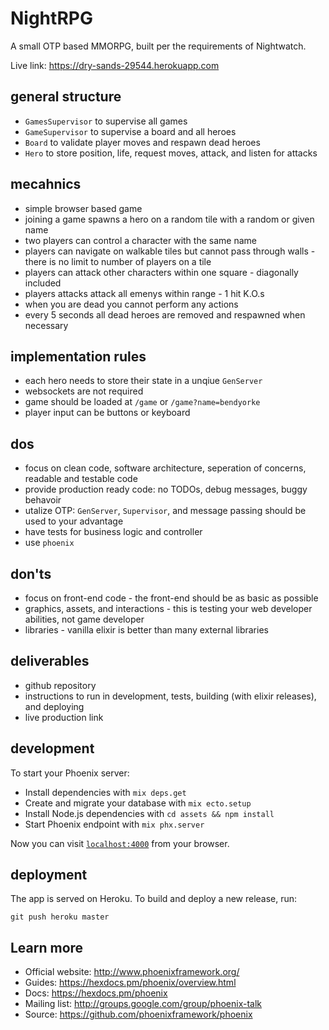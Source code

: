 # NightRPG

A small OTP based MMORPG, built per the requirements of Nightwatch.

Live link: https://dry-sands-29544.herokuapp.com

## general structure

  * `GamesSupervisor` to supervise all games
  * `GameSupervisor` to supervise a board and all heroes
  * `Board` to validate player moves and respawn dead heroes
  * `Hero` to store position, life, request moves, attack, and listen for attacks

## mecahnics

  * simple browser based game
  * joining a game spawns a hero on a random tile with a random or given name
  * two players can control a character with the same name
  * players can navigate on walkable tiles but cannot pass through walls - there is no limit to number of players on a tile
  * players can attack other characters within one square - diagonally included
  * players attacks attack all emenys within range - 1 hit K.O.s
  * when you are dead you cannot perform any actions
  * every 5 seconds all dead heroes are removed and respawned when necessary

## implementation rules

  * each hero needs to store their state in a unqiue `GenServer`
  * websockets are not required
  * game should be loaded at `/game` or `/game?name=bendyorke`
  * player input can be buttons or keyboard

## dos

  * focus on clean code, software architecture, seperation of concerns, readable and testable code
  * provide production ready code: no TODOs, debug messages, buggy behavoir
  * utalize OTP: `GenServer`, `Supervisor`, and message passing should be used to your advantage
  * have tests for business logic and controller
  * use `phoenix`

## don'ts

  * focus on front-end code - the front-end should be as basic as possible
  * graphics, assets, and interactions - this is testing your web developer abilities, not game developer
  * libraries - vanilla elixir is better than many external libraries

## deliverables

  * github repository
  * instructions to run in development, tests, building (with elixir releases), and deploying
  * live production link

## development

To start your Phoenix server:

  * Install dependencies with `mix deps.get`
  * Create and migrate your database with `mix ecto.setup`
  * Install Node.js dependencies with `cd assets && npm install`
  * Start Phoenix endpoint with `mix phx.server`

Now you can visit [`localhost:4000`](http://localhost:4000) from your browser.

## deployment

The app is served on Heroku. To build and deploy a new release, run:

```
git push heroku master
```

## Learn more

  * Official website: http://www.phoenixframework.org/
  * Guides: https://hexdocs.pm/phoenix/overview.html
  * Docs: https://hexdocs.pm/phoenix
  * Mailing list: http://groups.google.com/group/phoenix-talk
  * Source: https://github.com/phoenixframework/phoenix

